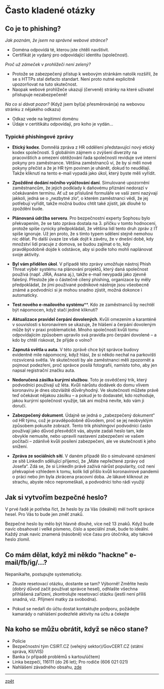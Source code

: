 # Často kladené otázky

## Co je to phishing?

_Jak poznám, že jsem na správné webové stránce?_

- Doména odpovídá té, kterou jste chtěli navštivit.
- Certifikát je vydaný pro odpovídající identitu (společnost).

_Proč už zámeček v prohlížeči není zelený?_

- Protože se zabezpečený přístup k webovým stránkám natolik rozšířil, že se s HTTPs stal defacto standart. Není proto nutné explicitně upozorňovat na tuto skutečnost.
- Naopak webové prohlížeče ukazují (červeně) stránky na které uživatel přistupuje nezabezpečeně!

_Na co si dávat pozor?_ (Když jsem byl(a) přesměrován(a) na webovou stránku z nějakého odkazu)

- Odkaz vede na legitimní doménu
- Údaje v certitikátu odpovídají, pro koho je vydán...

### Typické phishingové zprávy

 - **Etický kodex**. Domnělá zpráva z HR oddělení představující nový etický kodex společnosti. S globálním zájmem o zvýšení diverzity na pracovištích a omezení obtěžování řada společností reviduje své interní pokyny pro zaměstnance. Většina zaměstnanců ví, že by si měli nové pokyny přečíst a že je HR tým povinen je uhánět, dokud to neudělají. Takže kliknutí na tento e-mail vypadá jako úkol, který byste měli vyřídit.

 - **Zpožděné dodání ročního vyúčtování daní**. Simulované upozornění zaměstnancům, že jejich podklady k daňovému přiznání nedorazí v očekávaném termínu. Ať už se příslušné formuláře ve vaší zemi nazývají jakkoli, jedná se o „nezbytné zlo“, o kterém zaměstnanci vědí, že jej potřebují vyřídit, takže možná budou chtít také zjistit, jak dlouhé to zpoždění bude.

 - **Plánovaná údržba serveru**. Pro bezpečnostní experty Sophosu bylo překvapením, že se tato zpráva dostala na 3. příčku v tomto hodnocení, protože spíše cynicky předpokládali, že většina lidí tento druh zpráv z IT spíše ignoruje. Už jen proto, že s tímto typem sdělení stejně nemohou nic dělat. Po další úvaze lze však dojít k závěru, že v dnešní době, kdy množství lidí pracuje z domova, se budou zajímat o to, kdy pravděpodobně dojde k odstávce, aby si podle toho mohli naplánovat svoje aktivity.

 - **Byl vám přidělen úkol**. V případě této zprávy umožňuje nástroj Phish Threat výběr systému na plánování projektů, který daná společnost používá (např. JIRA, Asana aj.), takže e-mail nevypadá jako zjevně falešný. Přestože jde o částečně cílený phishing, organizace by měly předpokládat, že jimi používané podnikové nástroje jsou všeobecně známé a podvodníci si je mohou snadno zjistit, možná dokonce i automaticky.

 - **Test nového e-mailového systému****. Kdo ze zaměstnanců by nechtěl být nápomocen, když stačí jediné kliknutí?

 - **Aktualizace pravidel čerpání dovolených**. Kvůli omezením a karanténě v souvislosti s koronavirem se ukazuje, že hlášení a čerpání dovoleným může být v praxi problematické. Mnoho společností kvůli tomu odpovídajícím způsobem upravilo svá pravidla pro čerpání dovolené – a kdo by chtěl riskovat, že přijde o volno?

 - **Zapnutá světla u auta**. V této zprávě chce být správce budovy evidentně mile nápomocný, když hlásí, že si někdo nechal na parkovišti rozsvícená světla. Ve skutečnosti by ale zaměstnanci měli zpozornět a pojmout podezření, proč správce posílá fotografii, namísto toho, aby jen napsal registrační značku auta.

 - **Nedoručená zásilka kurýrní službou**. Toto je osvědčený trik, který podvodníci používají už léta. Kvůli nárůstu dodávek do domu vlivem koronaviru je dnes obzvláště důvěryhodný. Ve skutečnosti můžete právě teď očekávat nějakou zásilku – a pokud je to dodavatel, kdo rozhoduje, jakou kurýrní společnost využije, tak ani možná nevíte, kdo vám ji doručí.

 - **Zabezpečený dokument**. Údajně se jedná o „zabezpečený dokument“ od HR týmu, což je pravděpodobně důvodem, proč se jej neobvyklým způsobem pokusíte zobrazit. Tento trik phishingoví podvodníci často používají jako důvod přesvědčit vás, abyste zadali heslo tam, kde obvykle nemusíte, nebo upravili nastavení zabezpečení ve vašem počítači – zdánlivě kvůli posílení zabezpečení, ale ve skutečnosti k jeho snížení.

 - **Zpráva ze sociálních sítí**. V daném případě šlo o simulované oznámení ze sítě LinkedIn sdělující příjemci, že „Máte nepřečtené zprávy od Josefa“. Zdá se, že si LinkedIn právě zažívá nárůst popularity, což není překvapivé vzhledem k tomu, kolik lidí přišlo kvůli koronavirové pandemii o práci nebo jim byla zkrácena pracovní doba. Je lákavé kliknout ze strachu, abyste něco nepromeškali, a podvodníci toho rádi využijí

## Jak si vytvořím bezpečné heslo?

V prvé řadě je potřeba říct, že heslo by za Vás (ideálně) měl tvořit správce hesel. Pro Vás to bude jen změť znaků.

Bezpečné heslo by mělo být hlavně dlouhé, více než  13 znaků. Když bude navíc obsahovat i velké písmeno, číslo a speciální znak, bude to ideální. Každý znak navíc znamená (násobně) více času pro útočníka, aby takové heslo zlomil.

## Co mám dělat, když mi někdo "hackne" e-mail/fb/ig/...?

Nepanikařte, postupujte systematicky.

- Zkuste resetovací otázku, dostante se tam? Výborně! Změňte heslo (dobrý důvod začít používat správce hesel), odhlašte všechna přihlášená zařízení, zkontrolujte resetovací otázku (jestli není příliš snadná, viz. Přijmení matky za svobodna).

- Pokud se nedaří do účtu dostat kontaktujte podporu, požádejte kamarády o nahlášení podezřelé aktivity na účtu a čekejte


## Na koho se můžu obrátit, když se něco stane?

- Policie
- Bezpečnostní tým CSIRT.CZ (veřejný sektor)/GovCERT.CZ (státní správa, KII/VIS)
- Banka (v případě problémů s kartou/účtem)
- Linka bezpečí, 116111 (do 26 let); Pro rodiče (606 021 021)
- Nahlášení závadného obsahu, [zde](https://bezpecnenanetu.cz/cs/stoponline/)

---
[zpět](index.md)
